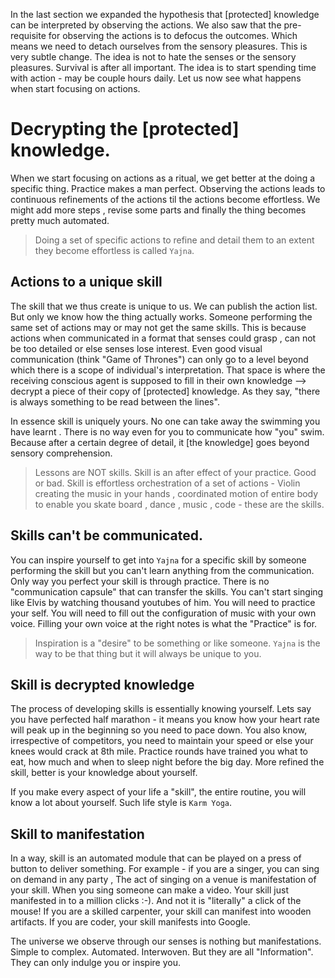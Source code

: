 In the last section we expanded the hypothesis that [protected] knowledge can be interpreted by observing the actions. We also saw that the pre-requisite for observing the actions is to defocus the outcomes. Which means we need to detach ourselves from the sensory pleasures. This is very subtle change. The idea is not to hate the senses or the sensory pleasures. Survival is after all important. The idea is to start spending time with action - may be couple hours daily. Let us now see what happens when start focusing on actions. 

# Decrypting the [protected] knowledge.

When we start focusing on actions as a ritual, we get better at the doing a specific thing. Practice makes a man perfect. Observing the actions leads to continuous refinements of the actions til the actions become effortless. We might add more steps , revise some parts and finally  the thing becomes pretty much automated. 

>Doing a set of specific actions to refine and detail them to an extent they become effortless is called `Yajna`. 

## Actions to a unique skill 
The skill that we thus create is unique to us. We can publish the action list. But only we know how the thing actually works. Someone performing the same set of actions may or may not get the same skills. This is because actions when communicated in a format that senses could grasp , can not be too detailed or else senses lose interest. Even good visual communication (think "Game of Thrones") can only go to a level beyond which there is a scope of individual's interpretation. That space is where the receiving conscious agent is supposed to fill in their own knowledge --> decrypt a piece of their copy of [protected] knowledge. As they say, "there is always something to be read between the lines".

In essence skill is uniquely yours. No one can take away the swimming you have learnt . There is no way even for you to communicate how "you" swim. Because after a certain degree of detail, it [the knowledge] goes beyond sensory comprehension. 

>Lessons are NOT skills. Skill is an after effect of your practice. Good or bad. Skill is effortless orchestration of a set of actions - Violin creating the music in your hands , coordinated motion of entire body  to enable you skate board , dance , music , code - these are the skills. 

## Skills can't be communicated. 
You can inspire yourself to get into `Yajna` for a specific skill by someone performing the skill but you can't learn anything from the communication. Only way you perfect your skill is through  practice. There is no "communication capsule" that can transfer the skills. You can't start singing like Elvis by watching thousand youtubes of him. You will need to practice your self. You will need to fill out the configuration of music with your own voice. Filling your own voice at the right notes is what the "Practice" is for. 

>Inspiration is a "desire" to be something or like someone. `Yajna` is the way to be that thing but it will always be unique to you. 

## Skill is decrypted knowledge

The process of developing skills is essentially knowing yourself. Lets say you have perfected half marathon - it means you know how your heart rate will peak up in the beginning so you need to pace down. You also know, irrespective of competitors, you need to maintain your speed or else your knees would crack at 8th mile. Practice rounds have trained you what to eat, how much and when to sleep night before the big day. More refined the skill, better is your knowledge about yourself. 

If you make every aspect of your life a "skill", the entire routine, you will know a lot about yourself. Such life style is `Karm Yoga`.

## Skill to manifestation

In a way, skill is an automated module that can be played on a press of button to deliver something. For example - if you are a singer, you can sing on demand in any party , The act of singing on a venue is manifestation of your skill. When you sing someone can make a video. Your skill just manifested in to a million clicks :-). And not it is "literally" a click of the mouse! If you are a skilled carpenter, your skill can manifest into wooden artifacts. If you are coder, your skill manifests into Google.

The universe we observe through our senses is nothing but manifestations. Simple to complex. Automated. Interwoven. But they are all "Information". They can only indulge you or inspire you. 


